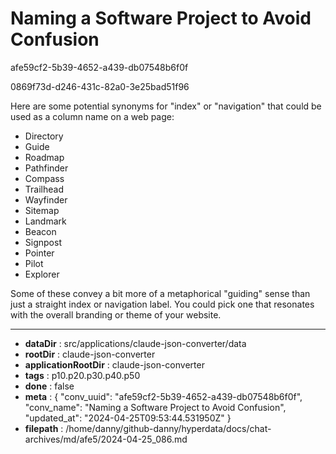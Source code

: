 # Naming a Software Project to Avoid Confusion

afe59cf2-5b39-4652-a439-db07548b6f0f

0869f73d-d246-431c-82a0-3e25bad51f96

 Here are some potential synonyms for "index" or "navigation" that could be used as a column name on a web page:

- Directory
- Guide
- Roadmap
- Pathfinder
- Compass
- Trailhead
- Wayfinder
- Sitemap
- Landmark
- Beacon
- Signpost
- Pointer
- Pilot
- Explorer

Some of these convey a bit more of a metaphorical "guiding" sense than just a straight index or navigation label. You could pick one that resonates with the overall branding or theme of your website.

---

* **dataDir** : src/applications/claude-json-converter/data
* **rootDir** : claude-json-converter
* **applicationRootDir** : claude-json-converter
* **tags** : p10.p20.p30.p40.p50
* **done** : false
* **meta** : {
  "conv_uuid": "afe59cf2-5b39-4652-a439-db07548b6f0f",
  "conv_name": "Naming a Software Project to Avoid Confusion",
  "updated_at": "2024-04-25T09:53:44.531950Z"
}
* **filepath** : /home/danny/github-danny/hyperdata/docs/chat-archives/md/afe5/2024-04-25_086.md
